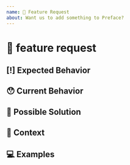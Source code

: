 ```yaml
---
name: 🙋 Feature Request
about: Want us to add something to Preface?
---
```


<!---
Thanks for filing an issue 😄 ! Before you submit, please read the following:

Search open/closed issues before submitting since someone might have
asked the same thing before!
-->

# 🙋 feature request

<!--- Provide a general summary of your suggestion here -->

## [!] Expected Behavior

<!--- Tell us how the feature should work -->

## 😯 Current Behavior

<!--- Explain the difference from current behavior -->

## 💁 Possible Solution

<!--- Ideas how to implement this feature or a similar solution/workaround that already exists -->

## 🔦 Context

<!--- How has this issue affected you? What are you trying to accomplish? -->

<!--- Providing context helps us come up with a solution that is most useful in the real world -->

## 💻 Examples

<!-- Examples help us understand the requested feature better -->

<!-- Love open source? Please consider supporting prominent collectives:
👉  https://opencollective.com/ -->
